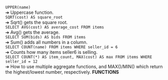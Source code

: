 ``UPPER(name)``   
➔ Uppercase function.   
``SQRT(cost) AS square_root``  
➔ Sqrt() gets the square root.  
``SELECT AVG(cost) AS average_cost FROM items``   
➔ Avg() gets the average.   
``SELECT SUM(bids) AS bids FROM items``  
➔ Sum() adds all numbers in a column.  
``SELECT COUNT(name) FROM items WHERE seller_id = 6``  
➔ Counts how many items seller6 is selling.  
``SELECT COUNT(*) AS item_count,
MAX(cost) AS max
FROM items WHERE seller_id = 12``  
➔ How to use multiple aggregate functions, and MAX()/MIN() which return the highest/lowest number, respectively. 
**FUNCTIONS**  